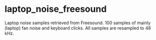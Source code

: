 # laptop_noise_freesound

Laptop noise samples retrieved from Freesound. 100 samples of mainly (laptop) fan noise and keyboard clicks. All samples are resampled to 48 kHz.

